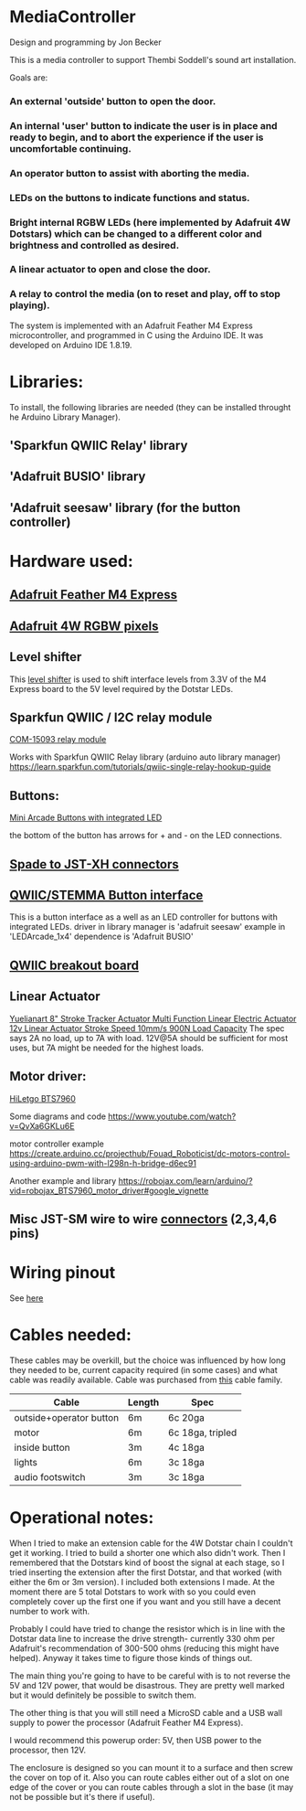 # MediaController

Design and programming by Jon Becker

This is a media controller to support Thembi Soddell's sound art installation.

Goals are:
###  An external 'outside' button to open the door.
###  An internal 'user' button to indicate the user is in place and ready to begin, and to abort the experience if the user is uncomfortable continuing.
###  An operator button to assist with aborting the media.
###  LEDs on the buttons to indicate functions and status.
###  Bright internal RGBW LEDs (here implemented by Adafruit 4W Dotstars) which can be changed to a different color and brightness and controlled as desired.
###  A linear actuator to open and close the door.
###  A relay to control the media (on to reset and play, off to stop playing).

The system is implemented with an Adafruit Feather M4 Express microcontroller, and programmed in C using the Arduino IDE.
It was developed on Arduino IDE 1.8.19.
# Libraries:
To install, the following libraries are needed (they can be installed throught he Arduino Library Manager).
## 'Sparkfun QWIIC Relay' library
## 'Adafruit BUSIO' library
## 'Adafruit seesaw' library (for the button controller)

# Hardware used:

## [Adafruit Feather M4 Express](https://www.adafruit.com/product/3857)


## [Adafruit 4W RGBW pixels](https://www.adafruit.com/product/5408)


## Level shifter
This [level shifter](https://learn.sparkfun.com/tutorials/txb0104-level-shifter-hookup-guide) is used to shift interface levels from 3.3V of the M4 Express board to the 5V level required by the Dotstar LEDs.


## Sparkfun QWIIC / I2C relay module
[COM-15093 relay module](https://www.sparkfun.com/products/15093)


Works with Sparkfun QWIIC Relay library  (arduino auto library manager)
https://learn.sparkfun.com/tutorials/qwiic-single-relay-hookup-guide

## Buttons:
[Mini Arcade Buttons with integrated LED](https://www.adafruit.com/product/3432)

the bottom of the button has arrows for + and - on the LED connections.

## [Spade to JST-XH connectors](https://www.adafruit.com/product/1152)

## [QWIIC/STEMMA Button interface](https://www.adafruit.com/product/5296)

This is a button interface as a well as an LED controller for buttons with integrated LEDs.
driver in library manager is 'adafruit seesaw'
example in 'LEDArcade_1x4'
dependence is 'Adafruit BUSIO'

## [QWIIC breakout board](https://www.sparkfun.com/products/16790)


## Linear Actuator
[Yuelianart 8" Stroke Tracker Actuator Multi Function Linear Electric Actuator 12v Linear Actuator Stroke Speed 10mm/s 900N Load Capacity](https://www.amazon.com/gp/product/B09PYLGBRK/)
The spec says 2A no load, up to 7A with load. 12V@5A should be sufficient for most uses, but 7A might be needed for the highest loads.

## Motor driver:
[HiLetgo BTS7960](https://www.amazon.com/HiLetgo-BTS7960-Driver-Arduino-Current/dp/B00WSN98DC/)


Some diagrams and code 
https://www.youtube.com/watch?v=QvXa6GKLu6E

motor controller example
https://create.arduino.cc/projecthub/Fouad_Roboticist/dc-motors-control-using-arduino-pwm-with-l298n-h-bridge-d6ec91

Another example and library
https://robojax.com/learn/arduino/?vid=robojax_BTS7960_motor_driver#google_vignette

## Misc JST-SM wire to wire [connectors](https://www.adafruit.com/product/1663) (2,3,4,6 pins)

# Wiring pinout
See [here](https://docs.google.com/spreadsheets/d/1ZAK95VV2u1BcN2Gdv8SZK7Fb-S8OxHLf3jOhQMFysT0/edit?usp=sharing)

# Cables needed:
 These cables may be overkill, but the choice was influenced by how long they needed to be, current capacity required (in some cases) and what cable was readily available.
 Cable was purchased from [this](https://www.amazon.com/gp/product/B07Y34F1ZV/) cable family.
 
 | Cable  | Length  | Spec  |
|---|---|---|
| outside+operator button  |  6m | 6c 20ga  |
| motor  | 6m  | 6c 18ga, tripled  |
| inside button  | 3m  | 4c 18ga  |
| lights  | 6m  | 3c 18ga  |
| audio footswitch | 3m | 3c 18ga |

# Operational notes:

When I tried to make an extension cable for the 4W Dotstar chain I couldn't get it working. I tried to build a shorter one which also didn't work. Then I remembered that the Dotstars kind of boost the signal at each stage, so I tried inserting the extension after the first Dotstar, and that worked (with either the 6m or 3m version).  I included both extensions I made. At the moment there are 5 total Dotstars to work with so you could even completely cover up the first one if you want and you still have a decent number to work with.

Probably I could have tried to change the resistor which is in line with the Dotstar data line to increase the drive strength- currently 330 ohm per Adafruit's recommendation of 300-500 ohms (reducing this might have helped). Anyway it takes time to figure those kinds of things out.

The main thing you're going to have to be careful with is to not reverse the 5V and 12V power, that would be disastrous. They are pretty well marked but it would definitely be possible to switch them.

The other thing is that you will still need a MicroSD cable and a USB wall supply to power the processor (Adafruit Feather M4 Express).

I would recommend this powerup order: 5V, then USB power to the processor, then 12V.

The enclosure is designed so you can mount it to a surface and then screw the cover on top of it. Also you can route cables either out of a slot on one edge of the cover or you can route cables through a slot in the base (it may not be possible but it's there if useful).
